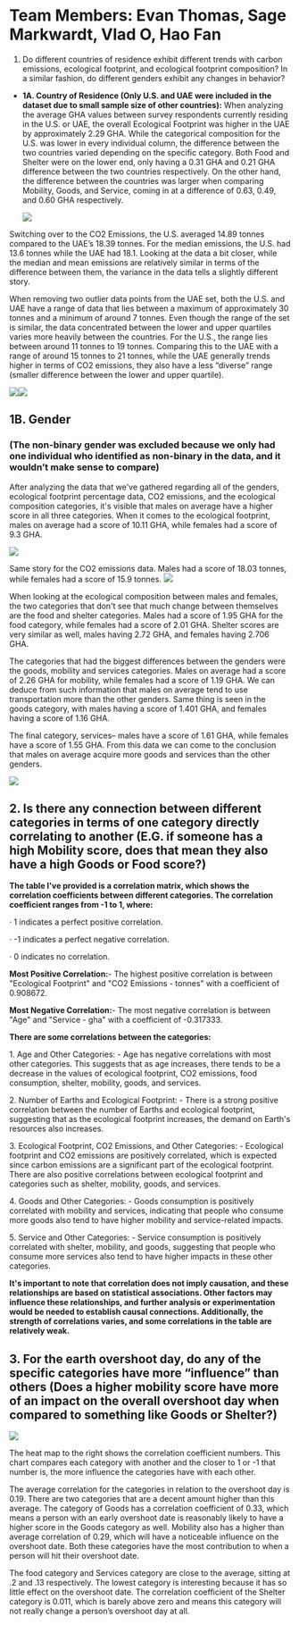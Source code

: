 ﻿# Team Members: Evan Thomas, Sage Markwardt, Vlad O, Hao Fan

1. Do different countries of residence exhibit different trends with carbon emissions, ecological footprint, and ecological footprint composition? In a similar fashion, do different genders exhibit any changes in behavior?

- **1A. Country of Residence (Only U.S. and UAE were included in the dataset due to small sample size of other countries):**
  When analyzing the average GHA values between survey respondents currently residing in the U.S. or UAE, the overall Ecological Footprint was higher in the UAE by approximately 2.29 GHA.
  While the categorical composition for the U.S. was lower in every individual column, the difference between the two countries varied depending on the specific category.
  Both Food and Shelter were on the lower end, only having a 0.31 GHA and 0.21 GHA difference between the two countries respectively.
  On the other hand, the difference between the countries was larger when comparing Mobility, Goods, and Service, coming in at a difference of 0.63, 0.49, and 0.60 GHA respectively.

  ![](Aspose.Words.1976149d-fe66-423a-89c3-ec067735b1c8.001.png)

Switching over to the CO2 Emissions, the U.S. averaged 14.89 tonnes compared to the UAE’s 18.39 tonnes. For the median emissions, the U.S. had 13.6 tonnes while the UAE had 18.1. Looking at the data a bit closer, while the median and mean emissions are relatively similar in terms of the difference between them, the variance in the data tells a slightly different story.

When removing two outlier data points from the UAE set, both the U.S. and UAE have a range of data that lies between a maximum of approximately 30 tonnes and a minimum of around 7 tonnes. Even though the range of the set is similar, the data concentrated between the lower and upper quartiles varies more heavily between the countries.
For the U.S., the range lies between around 11 tonnes to 19 tonnes. Comparing this to the UAE with a range of around 15 tonnes to 21 tonnes, while the UAE generally trends higher in terms of CO2 emissions, they also have a less “diverse” range (smaller difference between the lower and upper quartile).

![](Aspose.Words.1976149d-fe66-423a-89c3-ec067735b1c8.002.png)![](Aspose.Words.1976149d-fe66-423a-89c3-ec067735b1c8.003.png)

## **1B. Gender**

### (The non-binary gender was excluded because we only had one individual who identified as non-binary in the data, and it wouldn’t make sense to compare)

After analyzing the data that we've gathered regarding all of the genders, ecological footprint percentage data, CO2 emissions, and the ecological composition categories, it's visible that males on average have a higher score in all three categories. When it comes to the ecological footprint, males on average had a score of 10.11 GHA, while females had a score of 9.3 GHA.

![](Aspose.Words.1976149d-fe66-423a-89c3-ec067735b1c8.004.png)

Same story for the CO2 emissions data. Males had a score of 18.03 tonnes, while females had a score of 15.9 tonnes. ![](Aspose.Words.1976149d-fe66-423a-89c3-ec067735b1c8.005.png)

When looking at the ecological composition between males and females, the two categories that don't see that much change between themselves are the food and shelter categories. Males had a score of 1.95 GHA for the food category, while females had a score of 2.01 GHA. Shelter scores are very similar as well, males having 2.72 GHA, and females having 2.706 GHA.

The categories that had the biggest differences between the genders were the goods, mobility and services categories. Males on average had a score of 2.26 GHA for mobility, while females had a score of 1.19 GHA. We can deduce from such information that males on average tend to use transportation more than the other genders. Same thing is seen in the goods category, with males having a score of 1.401 GHA, and females having a score of 1.16 GHA.

The final category, services– males have a score of 1.61 GHA, while females have a score of 1.55 GHA. From this data we can come to the conclusion that males on average acquire more goods and services than the other genders.

![](Aspose.Words.1976149d-fe66-423a-89c3-ec067735b1c8.006.png)

## 2. Is there any connection between different categories in terms of one category directly correlating to another (E.G. if someone has a high Mobility score, does that mean they also have a high Goods or Food score?)

   **The table I've provided is a correlation matrix, which shows the correlation coefficients between different categories. The correlation coefficient ranges from -1 to 1, where:**

·         1 indicates a perfect positive correlation.

·         -1 indicates a perfect negative correlation.

·         0 indicates no correlation.

**Most Positive Correlation:**- The highest positive correlation is between "Ecological Footprint" and "CO2 Emissions - tonnes" with a coefficient of 0.908672.

**Most Negative Correlation:**- The most negative correlation is between "Age" and "Service - gha" with a coefficient of -0.317333.

**There are some correlations between the categories:**

1\. Age and Other Categories: - Age has negative correlations with most other categories. This suggests that as age increases, there tends to be a decrease in the values of ecological footprint, CO2 emissions, food consumption, shelter, mobility, goods, and services.

2\. Number of Earths and Ecological Footprint:  - There is a strong positive correlation between the number of Earths and ecological footprint, suggesting that as the ecological footprint increases, the demand on Earth's resources also increases.

3\. Ecological Footprint, CO2 Emissions, and Other Categories:  - Ecological footprint and CO2 emissions are positively correlated, which is expected since carbon emissions are a significant part of the ecological footprint. There are also positive correlations between ecological footprint and categories such as shelter, mobility, goods, and services.

4\. Goods and Other Categories:   - Goods consumption is positively correlated with mobility and services, indicating that people who consume more goods also tend to have higher mobility and service-related impacts.

5\. Service and Other Categories:  - Service consumption is positively correlated with shelter, mobility, and goods, suggesting that people who consume more services also tend to have higher impacts in these other categories.

**It's important to note that correlation does not imply causation, and these relationships are based on statistical associations. Other factors may influence these relationships, and further analysis or experimentation would be needed to establish causal connections. Additionally, the strength of correlations varies, and some correlations in the table are relatively weak.**

## 3. For the earth overshoot day, do any of the specific categories have more “influence” than others (Does a higher mobility score have more of an impact on the overall overshoot day when compared to something like Goods or Shelter?)

   ![](Aspose.Words.1976149d-fe66-423a-89c3-ec067735b1c8.007.png)

The heat map to the right shows the correlation coefficient numbers. This chart compares each category with another and the closer to 1 or -1 that number is, the more influence the categories have with each other.

The average correlation for the categories in relation to the overshoot day is 0.19. There are two categories that are a decent amount higher than this average. The category of Goods has a correlation coefficient of 0.33, which means a person with an early overshoot date is reasonably likely to have a higher score in the Goods category as well. Mobility also has a higher than average correlation of 0.29, which will have a noticeable influence on the overshoot date. Both these categories have the most contribution to when a person will hit their overshoot date.

The food category and Services category are close to the average, sitting at .2 and .13 respectively. The lowest category is interesting because it has so little effect on the overshoot date. The correlation coefficient of the Shelter category is 0.011, which is barely above zero and means this category will not really change a person’s overshoot day at all.

